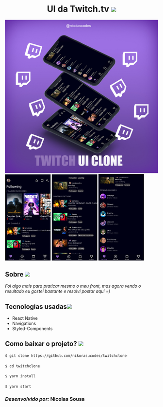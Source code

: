 <h1 align="center">UI da Twitch.tv <img src="https://emoji.gg/assets/emoji/3220_Twitch_turnover.gif" width="30">
</h1>

<div>
<img src="src/assets/images/UI.png">
</div>

<div class="box">
<img src="src/assets/images/a.png">
</div>
<div class="box">
<img src="src/assets/images/b.png">
</div>
<div class="box">
<img src="src/assets/images/c.png">
</div>

<style>
div.box {
	width: 150px;
	display: inline-block;
}
</style>

## **Sobre** <img src="https://emoji.gg/assets/emoji/9018-lumithonk.png" width="30">

_Foi algo mais para praticar mesmo o meu front, mas agora vendo o resultado eu gostei bastante e resolvi postar aqui =)_

## **Tecnologias usadas**<img src="https://camo.githubusercontent.com/63371d36886ee658f5a97401f393e1ab1684b2fd3de674b8f5efc7d410b2a3d0/68747470733a2f2f6d656469612e67697068792e636f6d2f6d656469612f57556c706c634d704f43456d5447427442572f67697068792e676966" width="30">

- React Native
- Navigations
- Styled-Components

## **Como baixar o projeto?** <img src="https://emoji.gg/assets/emoji/6411-t-omato-think.png" width="20">


```bash
$ git clone https://github.com/nikorasucodes/twitchclone

$ cd twitchclone

$ yarn install

$ yarn start
```

### _Desenvolvido por:_ **Nicolas Sousa**